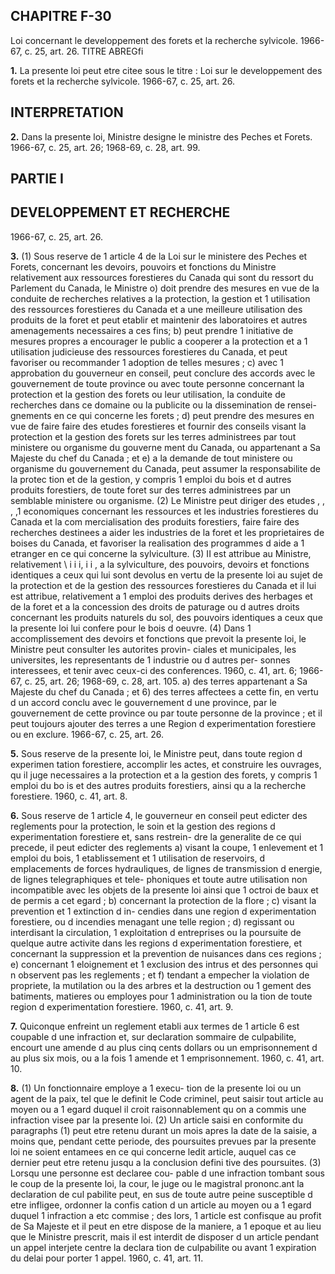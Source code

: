 
## CHAPITRE F-30
Loi concernant le developpement des forets
et la recherche sylvicole. 1966-67, c. 25,
art. 26.
TITRE ABREGfi

**1.** La presente loi peut etre citee sous le
titre : Loi sur le developpement des forets et la
recherche sylvicole. 1966-67, c. 25, art. 26.

## INTERPRETATION

**2.** Dans la presente loi, Ministre designe
le ministre des Peches et Forets. 1966-67, c.
25, art. 26; 1968-69, c. 28, art. 99.

## PARTIE I

## DEVELOPPEMENT ET RECHERCHE
1966-67, c. 25, art. 26.

**3.** (1) Sous reserve de 1 article 4 de la Loi
sur le ministere des Peches et Forets, concernant
les devoirs, pouvoirs et fonctions du Ministre
relativement aux ressources forestieres du
Canada qui sont du ressort du Parlement du
Canada, le Ministre
o) doit prendre des mesures en vue de la
conduite de recherches relatives a la
protection, la gestion et 1 utilisation des
ressources forestieres du Canada et a une
meilleure utilisation des produits de la foret
et peut etablir et maintenir des laboratoires
et autres amenagements necessaires a ces
fins;
b) peut prendre 1 initiative de mesures
propres a encourager le public a cooperer a
la protection et a 1 utilisation judicieuse des
ressources forestieres du Canada, et peut
favoriser ou recommander 1 adoption de
telles mesures ;
c) avec 1 approbation du gouverneur en
conseil, peut conclure des accords avec le
gouvernement de toute province ou avec
toute personne concernant la protection et
la gestion des forets ou leur utilisation, la
conduite de recherches dans ce domaine ou
la publicite ou la dissemination de rensei-
gnements en ce qui concerne les forets ;
d) peut prendre des mesures en vue de faire
faire des etudes forestieres et fournir des
conseils visant la protection et la gestion
des forets sur les terres administrees par
tout ministere ou organisme du gouverne
ment du Canada, ou appartenant a Sa
Majeste du chef du Canada ; et
e) a la demande de tout ministere ou
organisme du gouvernement du Canada,
peut assumer la responsabilite de la protec
tion et de la gestion, y compris 1 emploi du
bois et d autres produits forestiers, de toute
foret sur des terres administrees par un
semblable ministere ou organisme.
(2) Le Ministre peut diriger des etudes
, , , ,1
economiques concernant les ressources et les
industries forestieres du Canada et la com
mercialisation des produits forestiers, faire
faire des recherches destinees a aider les
industries de la foret et les proprietaires de
boises du Canada, et favoriser la realisation
des programmes d aide a 1 etranger en ce qui
concerne la sylviculture.
(3) II est attribue au Ministre, relativement
\ i i i, i i ,
a la sylviculture, des pouvoirs, devoirs et
fonctions identiques a ceux qui lui sont
devolus en vertu de la presente loi au sujet
de la protection et de la gestion des ressources
forestieres du Canada et il lui est attribue,
relativement a 1 emploi des produits derives
des herbages et de la foret et a la concession
des droits de paturage ou d autres droits
concernant les produits naturels du sol, des
pouvoirs identiques a ceux que la presente loi
lui confere pour le bois d oeuvre.
(4) Dans 1 accomplissement des devoirs et
fonctions que prevoit la presente loi, le
Ministre peut consulter les autorites provin-
ciales et municipales, les universites, les
representants de 1 industrie ou d autres per-
sonnes interessees, et tenir avec ceux-ci des
conferences. 1960, c. 41, art. 6; 1966-67, c. 25,
art. 26; 1968-69, c. 28, art. 105.
a) des terres appartenant a Sa Majeste du
chef du Canada ; et
6) des terres affectees a cette fin, en vertu
d un accord conclu avec le gouvernement
d une province, par le gouvernement de
cette province ou par toute personne de la
province ;
et il peut toujours ajouter des terres a une
Region d experimentation forestiere ou en
exclure. 1966-67, c. 25, art. 26.

**5.** Sous reserve de la presente loi, le
Ministre peut, dans toute region d experimen
tation forestiere, accomplir les actes, et
construire les ouvrages, qu il juge necessaires
a la protection et a la gestion des forets, y
compris 1 emploi du bo is et des autres produits
forestiers, ainsi qu a la recherche forestiere.
1960, c. 41, art. 8.

**6.** Sous reserve de 1 article 4, le gouverneur
en conseil peut edicter des reglements pour la
protection, le soin et la gestion des regions
d experimentation forestiere et, sans restrein-
dre la generalite de ce qui precede, il peut
edicter des reglements
a) visant la coupe, 1 enlevement et 1 emploi
du bois, 1 etablissement et 1 utilisation de
reservoirs, d emplacements de forces
hydrauliques, de lignes de transmission
d energie, de lignes telegraphiques et tele-
phoniques et toute autre utilisation non
incompatible avec les objets de la presente
loi ainsi que 1 octroi de baux et de permis a
cet egard ;
b) concernant la protection de la flore ;
c) visant la prevention et 1 extinction d in-
cendies dans une region d experimentation
forestiere, ou d incendies menagant une
telle region ;
d) regissant ou interdisant la circulation,
1 exploitation d entreprises ou la poursuite
de quelque autre activite dans les regions
d experimentation forestiere, et concernant
la suppression et la prevention de nuisances
dans ces regions ;
e) concernant 1 eloignement et 1 exclusion
des intrus et des personnes qui n observent
pas les reglements ; et
f) tendant a empecher la violation de
propriete, la mutilation ou la
des arbres et la destruction ou 1
gement des batiments, matieres ou
employes pour 1 administration ou la
tion de toute region d experimentation
forestiere. 1960, c. 41, art. 9.

**7.** Quiconque enfreint un reglement etabli
aux termes de 1 article 6 est coupable d une
infraction et, sur declaration sommaire de
culpabilite, encourt une amende d au plus
cinq cents dollars ou un emprisonnement d au
plus six mois, ou a la fois 1 amende et
1 emprisonnement. 1960, c. 41, art. 10.

**8.** (1) Un fonctionnaire employe a 1 execu-
tion de la presente loi ou un agent de la paix,
tel que le definit le Code criminel, peut saisir
tout article au moyen ou a 1 egard duquel il
croit raisonnablement qu on a commis une
infraction visee par la presente loi.
(2) Un article saisi en conformite du
paragraphs (1) peut etre retenu durant un
mois apres la date de la saisie, a moins que,
pendant cette periode, des poursuites prevues
par la presente loi ne soient entamees en ce
qui concerne ledit article, auquel cas ce dernier
peut etre retenu jusqu a la conclusion defini
tive des poursuites.
(3) Lorsqu une personne est declaree cou-
pable d une infraction tombant sous le coup
de la presente loi, la cour, le juge ou le
magistral prononc.ant la declaration de cul
pabilite peut, en sus de toute autre peine
susceptible d etre infligee, ordonner la confis
cation d un article au moyen ou a 1 egard
duquel 1 infraction a etc commise ; des lors,
1 article est confisque au profit de Sa Majeste
et il peut en etre dispose de la maniere, a
1 epoque et au lieu que le Ministre prescrit,
mais il est interdit de disposer d un article
pendant un appel interjete centre la declara
tion de culpabilite ou avant 1 expiration du
delai pour porter 1 appel. 1960, c. 41, art. 11.
